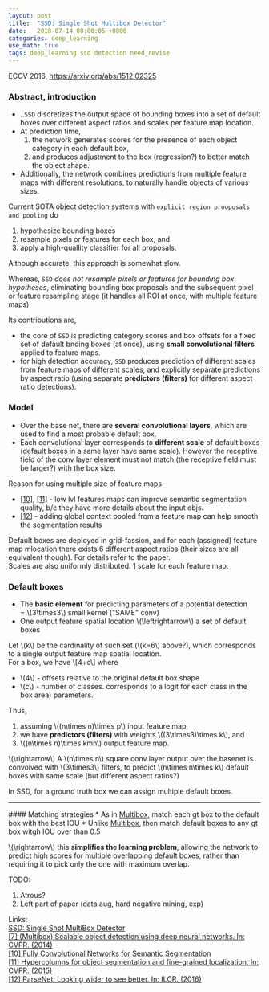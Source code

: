 ```yaml
---
layout: post
title:  "SSD: Simgle Shot Multibox Detector"
date:   2018-07-14 08:00:05 +0800
categories: deep_learning
use_math: true
tags: deep_learning ssd detection need_revise
---
```


ECCV 2016, <a href="https://arxiv.org/abs/1512.02325" target="_blank">https://arxiv.org/abs/1512.02325</a>  

### Abstract, introduction

* ..`SSD` discretizes the output space of bounding boxes into a set of default boxes over different aspect ratios and scales per feature map location.
* At prediction time, 
	1. the network generates scores for the presence of each object category in each default box, 
	2. and produces adjustment to the box (regression?) to better match the object shape.
* Additionally, the network combines predictions from multiple feature maps with different resolutions, to naturally handle objects of various sizes.


Current SOTA object detection systems with `explicit region prooposals and pooling` do
1. hypothesize bounding boxes
2. resample pixels or features for each box, and
3. apply a high-quallity classifier for all proposals.

Although accurate, this approach is somewhat slow.

Whereas, `SSD` _does not resample pixels or features for bounding box hypotheses_, eliminating bounding box proposals and the subsequent pixel or feature resampling stage (it handles all ROI at once, with multiple feature maps).  

Its contributions are,
* the core of `SSD` is predicting category scores and box offsets for a fixed set of default bnding boxes (at once), using __small convolutional filters__ applied to feature maps.
* for high detection accuracy, `SSD` produces prediction of different scales from feature maps of different scales, and explicitly separate predictions by aspect ratio (using separate __predictors (filters)__ for different aspect ratio detections).

### Model
* Over the base net, there are __several convolutional layers__, which are used to find a most probable default box.  
* Each convolutional layer corresponds to __different scale__ of default boxes (default boxes in a same layer have same scale). However the receptive field of the conv layer element must not match (the receptive field must be larger?) with the box size.

Reason for using multiple size of feature maps 
* <a href="#10">[10]</a>, <a href="#11">[11]</a> - low lvl features maps can improve semantic segmentation quality, b/c they have more details about the input objs.
* <a href="#12">[12]</a> - adding global context pooled from a feature map can help smooth the segmentation results

Default boxes are deployed in grid-fassion, and for each (assigned) feature map mlocation there exists 6 different aspect ratios (their sizes are all equivalent though). For details refer to the paper.  
Scales are also uniformly distributed. 1 scale for each feature map.

### Default boxes
* The __basic element__ for predicting parameters of a potential detection  
= \\(3\times3\\) small kernel ("SAME" conv)
* One output feature spatial location  \\(\leftrightarrow\\)  a __set__ of default boxes

Let \\(k\\) be the cardinality of such set (\\(k=6\\) above?), which corresponds to a single output feature map spatial location.  
For a box, we have \\[4+c\\] where
* \\(4\\) - offsets relative to the original default box shape
* \\(c\\) - number of classes. corresponds to a logit for each class in the box area) parameters.  

Thus,
1. assuming \\((n\times n)\times p\\) input feature map,
2. we have __predictors (filters)__ with weights \\((3\times3)\times k\\), and
3. \\((n\times n)\times kmn\\) output feature map.

\\(\rightarrow\\) A \\(n\times n\\) square conv layer output over the basenet is convolved with \\(3\times3\\) filters, to predict \\(n\times n\times k\\) default boxes with same scale (but different aspect ratios?)

In SSD, for a ground truth box we can assign multiple default boxes.
<hr/>
#### Matching strategies
* As in <a href="#7">Multibox</a>, match each gt box to the default box with the best IOU
* Unlike <a href="#7">Multibox</a>, then match default boxes to any gt box witgh IOU over than 0.5

\\(\rightarrow\\) this __simplifies the learning problem__, allowing the network to predict high scores for multiple overlapping default boxes, rather than requiring it to pick only the one with maximum overlap.

TODO:
1. Atrous?
3. Left part of paper (data aug, hard negative mining, exp)

Links:  
<a href="https://arxiv.org/pdf/1512.02325.pdf" target="_blank">SSD: Single Shot MultiBox Detector</a>  
<a href="https://arxiv.org/abs/1411.4038" target="_blank" id="7">[7] (Multibox) Scalable object detection using deep neural networks. In: CVPR. (2014)</a>  
<a href="https://arxiv.org/abs/1411.4038" target="_blank" id="10">[10] Fully Convolutional Networks for Semantic Segmentation</a>  
<a href="https://arxiv.org/abs/1411.5752" target="_blank" id="11">[11] Hypercolumns for object segmentation and fine-grained localization. In: CVPR. (2015)</a>  
<a href="https://arxiv.org/abs/1506.04579" target="_blank" id="12">[12] ParseNet: Looking wider to see better. In: ILCR. (2016)</a>  
